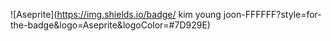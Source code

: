 ![Aseprite](https://img.shields.io/badge/ kim young joon-FFFFFF?style=for-the-badge&logo=Aseprite&logoColor=#7D929E)
